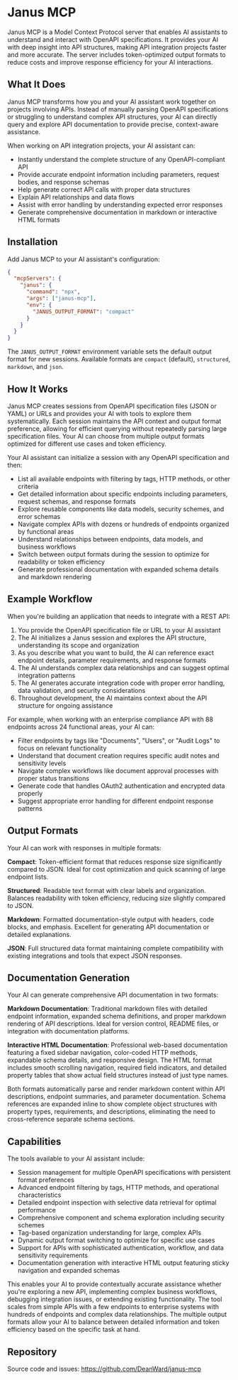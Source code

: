# Janus MCP

Janus MCP is a Model Context Protocol server that enables AI assistants to understand and interact with OpenAPI specifications. It provides your AI with deep insight into API structures, making API integration projects faster and more accurate. The server includes token-optimized output formats to reduce costs and improve response efficiency for your AI interactions.

## What It Does

Janus MCP transforms how you and your AI assistant work together on projects involving APIs. Instead of manually parsing OpenAPI specifications or struggling to understand complex API structures, your AI can directly query and explore API documentation to provide precise, context-aware assistance.

When working on API integration projects, your AI assistant can:

- Instantly understand the complete structure of any OpenAPI-compliant API
- Provide accurate endpoint information including parameters, request bodies, and response schemas
- Help generate correct API calls with proper data structures
- Explain API relationships and data flows
- Assist with error handling by understanding expected error responses
- Generate comprehensive documentation in markdown or interactive HTML formats

## Installation

Add Janus MCP to your AI assistant's configuration:

```json
{
  "mcpServers": {
    "janus": {
      "command": "npx",
      "args": ["janus-mcp"],
      "env": {
        "JANUS_OUTPUT_FORMAT": "compact"
      }
    }
  }
}
```

The `JANUS_OUTPUT_FORMAT` environment variable sets the default output format for new sessions. Available formats are `compact` (default), `structured`, `markdown`, and `json`.

## How It Works

Janus MCP creates sessions from OpenAPI specification files (JSON or YAML) or URLs and provides your AI with tools to explore them systematically. Each session maintains the API context and output format preference, allowing for efficient querying without repeatedly parsing large specification files. Your AI can choose from multiple output formats optimized for different use cases and token efficiency.

Your AI assistant can initialize a session with any OpenAPI specification and then:

- List all available endpoints with filtering by tags, HTTP methods, or other criteria
- Get detailed information about specific endpoints including parameters, request schemas, and response formats  
- Explore reusable components like data models, security schemes, and error schemas
- Navigate complex APIs with dozens or hundreds of endpoints organized by functional areas
- Understand relationships between endpoints, data models, and business workflows
- Switch between output formats during the session to optimize for readability or token efficiency
- Generate professional documentation with expanded schema details and markdown rendering

## Example Workflow

When you're building an application that needs to integrate with a REST API:

1. You provide the OpenAPI specification file or URL to your AI assistant
2. The AI initializes a Janus session and explores the API structure, understanding its scope and organization
3. As you describe what you want to build, the AI can reference exact endpoint details, parameter requirements, and response formats
4. The AI understands complex data relationships and can suggest optimal integration patterns
5. The AI generates accurate integration code with proper error handling, data validation, and security considerations
6. Throughout development, the AI maintains context about the API structure for ongoing assistance

For example, when working with an enterprise compliance API with 88 endpoints across 24 functional areas, your AI can:

- Filter endpoints by tags like "Documents", "Users", or "Audit Logs" to focus on relevant functionality
- Understand that document creation requires specific audit notes and sensitivity levels
- Navigate complex workflows like document approval processes with proper status transitions
- Generate code that handles OAuth2 authentication and encrypted data properly
- Suggest appropriate error handling for different endpoint response patterns

## Output Formats

Your AI can work with responses in multiple formats:

**Compact**: Token-efficient format that reduces response size significantly compared to JSON. Ideal for cost optimization and quick scanning of large endpoint lists.

**Structured**: Readable text format with clear labels and organization. Balances readability with token efficiency, reducing size slightly compared to JSON.

**Markdown**: Formatted documentation-style output with headers, code blocks, and emphasis. Excellent for generating API documentation or detailed explanations.

**JSON**: Full structured data format maintaining complete compatibility with existing integrations and tools that expect JSON responses.

## Documentation Generation

Your AI can generate comprehensive API documentation in two formats:

**Markdown Documentation**: Traditional markdown files with detailed endpoint information, expanded schema definitions, and proper markdown rendering of API descriptions. Ideal for version control, README files, or integration with documentation platforms.

**Interactive HTML Documentation**: Professional web-based documentation featuring a fixed sidebar navigation, color-coded HTTP methods, expandable schema details, and responsive design. The HTML format includes smooth scrolling navigation, required field indicators, and detailed property tables that show actual field structures instead of just type names.

Both formats automatically parse and render markdown content within API descriptions, endpoint summaries, and parameter documentation. Schema references are expanded inline to show complete object structures with property types, requirements, and descriptions, eliminating the need to cross-reference separate schema sections.

## Capabilities

The tools available to your AI assistant include:

- Session management for multiple OpenAPI specifications with persistent format preferences
- Advanced endpoint filtering by tags, HTTP methods, and operational characteristics  
- Detailed endpoint inspection with selective data retrieval for optimal performance
- Comprehensive component and schema exploration including security schemes
- Tag-based organization understanding for large, complex APIs
- Dynamic output format switching to optimize for specific use cases
- Support for APIs with sophisticated authentication, workflow, and data sensitivity requirements
- Documentation generation with interactive HTML output featuring sticky navigation and expanded schemas

This enables your AI to provide contextually accurate assistance whether you're exploring a new API, implementing complex business workflows, debugging integration issues, or extending existing functionality. The tool scales from simple APIs with a few endpoints to enterprise systems with hundreds of endpoints and complex data relationships. The multiple output formats allow your AI to balance between detailed information and token efficiency based on the specific task at hand.

## Repository

Source code and issues: https://github.com/DeanWard/janus-mcp